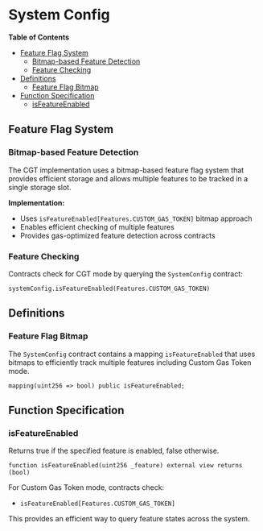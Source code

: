 # System Config

<!-- START doctoc generated TOC please keep comment here to allow auto update -->
<!-- DON'T EDIT THIS SECTION, INSTEAD RE-RUN doctoc TO UPDATE -->

**Table of Contents**

- [Feature Flag System](#feature-flag-system)
  - [Bitmap-based Feature Detection](#bitmap-based-feature-detection)
  - [Feature Checking](#feature-checking)
- [Definitions](#definitions)
  - [Feature Flag Bitmap](#feature-flag-bitmap)
- [Function Specification](#function-specification)
  - [isFeatureEnabled](#isfeatureenabled)

<!-- END doctoc generated TOC please keep comment here to allow auto update -->

## Feature Flag System

### Bitmap-based Feature Detection

The CGT implementation uses a bitmap-based feature flag system that provides efficient storage and allows
multiple features to be tracked in a single storage slot.

**Implementation:**

- Uses `isFeatureEnabled[Features.CUSTOM_GAS_TOKEN]` bitmap approach
- Enables efficient checking of multiple features
- Provides gas-optimized feature detection across contracts

### Feature Checking

Contracts check for CGT mode by querying the `SystemConfig` contract:

```solidity
systemConfig.isFeatureEnabled(Features.CUSTOM_GAS_TOKEN)
```

## Definitions

### Feature Flag Bitmap

The `SystemConfig` contract contains a mapping `isFeatureEnabled` that uses bitmaps to efficiently track multiple features including Custom Gas Token mode.

```solidity
mapping(uint256 => bool) public isFeatureEnabled;
```

## Function Specification

### isFeatureEnabled

Returns true if the specified feature is enabled, false otherwise.

```solidity
function isFeatureEnabled(uint256 _feature) external view returns (bool)
```

For Custom Gas Token mode, contracts check:

- `isFeatureEnabled[Features.CUSTOM_GAS_TOKEN]`

This provides an efficient way to query feature states across the system.
